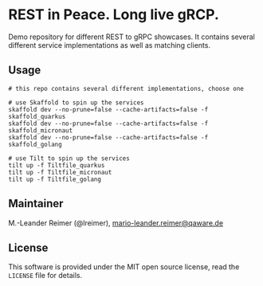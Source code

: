 # REST in Peace. Long live gRCP.

Demo repository for different REST to gRPC showcases. It contains several different service implementations as well as matching clients.

## Usage

```shell
# this repo contains several different implementations, choose one

# use Skaffold to spin up the services
skaffold dev --no-prune=false --cache-artifacts=false -f skaffold_quarkus
skaffold dev --no-prune=false --cache-artifacts=false -f skaffold_micronaut
skaffold dev --no-prune=false --cache-artifacts=false -f skaffold_golang

# use Tilt to spin up the services
tilt up -f Tiltfile_quarkus
tilt up -f Tiltfile_micronaut
tilt up -f Tiltfile_golang
```

## Maintainer

M.-Leander Reimer (@lreimer), <mario-leander.reimer@qaware.de>

## License

This software is provided under the MIT open source license, read the `LICENSE`
file for details.
